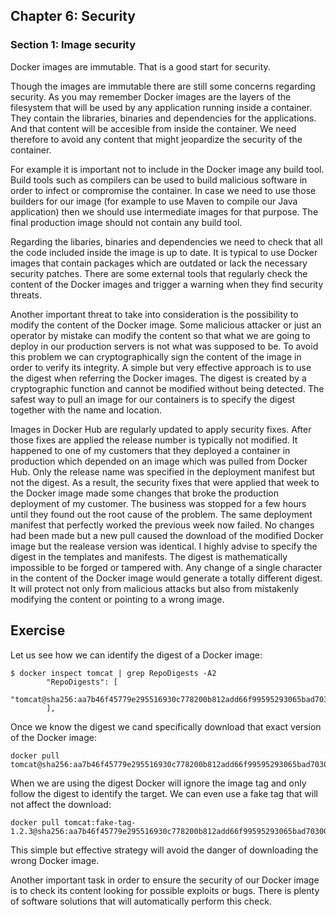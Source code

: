 ## Chapter 6: Security

### Section 1: Image security

Docker images are immutable. That is a good start for security. 

Though the images are immutable there are still some concerns regarding security.
As you may remember Docker images are the layers of the filesystem that will be used by any application running inside a container.
They contain the libraries, binaries and dependencies for the applications.
And that content will be accesible from inside the container.
We need therefore to avoid any content that might jeopardize the security of the container.

For example it is important not to include in the Docker image any build tool.
Build tools such as compilers can be used to build malicious software in order to infect or compromise the container.
In case we need to use those builders for our image (for example to use Maven to compile our Java application) then we should use intermediate images for that purpose.
The final production image should not contain any build tool.

Regarding the libaries, binaries and dependencies we need to check that all the code included inside the image is up to date. 
It is typical to use Docker images that contain packages which are outdated or lack the necessary security patches.
There are some external tools that regularly check the content of the Docker images and trigger a warning when they find security threats.

Another important threat to take into consideration is the possibility to modify the content of the Docker image.
Some malicious attacker or just an operator by mistake can modify the content so that what we are going to deploy in our production servers is not what was supposed to be.
To avoid this problem we can cryptographically sign the content of the image in order to verify its integrity.
A simple but very effective approach is to use the digest when referring the Docker images.
The digest is created by a cryptographic function and cannot be modified without being detected.
The safest way to pull an image for our containers is to specify the digest together with the name and location.

Images in Docker Hub are regularly updated to apply security fixes. 
After those fixes are applied the release number is typically not modified.
It happened to one of my customers that they deployed a container in production which depended on an image which was pulled from Docker Hub.
Only the release name was specified in the deployment manifest but not the digest.
As a result, the security fixes that were applied that week to the Docker image made some changes that broke the production deployment of my customer.
The business was stopped for a few hours until they found out the root cause of the problem.
The same deployment manifest that perfectly worked the previous week now failed.
No changes had been made but a new pull caused the download of the modified Docker image but the realease version was identical.
I highly advise to specify the digest in the templates and manifests.
The digest is mathematically impossible to be forged or tampered with.
Any change of a single character in the content of the Docker image would generate a totally different digest.
It will protect not only from malicious attacks but also from mistakenly modifying the content or pointing to a wrong image.

## Exercise

Let us see how we can identify the digest of a Docker image:
```
$ docker inspect tomcat | grep RepoDigests -A2
        "RepoDigests": [
            "tomcat@sha256:aa7b46f45779e295516930c778200b812add66f99595293065bad7030091f6ca"
        ],
```
Once we know the digest we cand specifically download that exact version of the Docker image:
```
docker pull tomcat@sha256:aa7b46f45779e295516930c778200b812add66f99595293065bad7030091f6ca
```

When we are using the digest Docker will ignore the image tag and only follow the digest to identify the target.
We can even use a fake tag that will not affect the download:
```
docker pull tomcat:fake-tag-1.2.3@sha256:aa7b46f45779e295516930c778200b812add66f99595293065bad7030091f6ca
```

This simple but effective strategy will avoid the danger of downloading the wrong Docker image.

Another important task in order to ensure the security of our Docker image is to check its content looking for possible exploits or bugs.
There is plenty of software solutions that will automatically perform this check.
